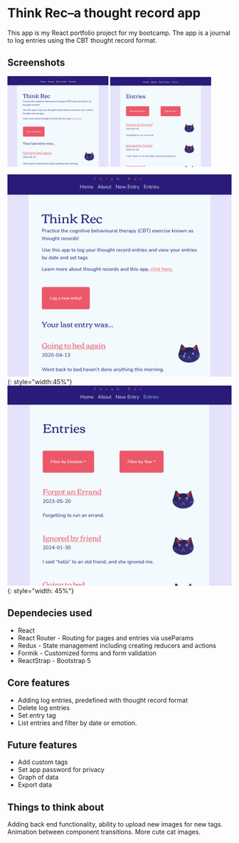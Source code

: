 # Think Rec–a thought record app

This app is my React portfolio project for my bootcamp. The app is a journal to log entries using the CBT thought record format.

## Screenshots

<img src="/public/assets/01.png" width="45%" alt="Screenshot of ThinkRec home screen">
<img src="/public/assets/02.png" width="45%" alt="Screenshot of ThinkRec entries screen">

![Screenshot of ThinkRec home screen](/public/assets/01.png){: style="width:45%"}
![Screenshot of ThinkRec entries screen](/public/assets/02.png){: style="width: 45%"}

## Dependecies used

-  React
-  React Router - Routing for pages and entries via useParams
-  Redux - State management including creating reducers and actions
-  Formik - Customized forms and form validation
-  ReactStrap - Bootstrap 5

## Core features

-  Adding log entries, predefined with thought record format
-  Delete log entries
-  Set entry tag
-  List entries and filter by date or emotion.

## Future features

-  Add custom tags
-  Set app password for privacy
-  Graph of data
-  Export data

## Things to think about

Adding back end functionality, ability to upload new images for new tags. Animation between component transitions. More cute cat images.
